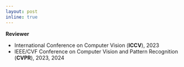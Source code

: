 ```yaml
---
layout: post
inline: true
---
```


**Reviewer** 
- International Conference on Computer Vision (**ICCV**), 2023
- IEEE/CVF Conference on Computer Vision and Pattern Recognition (**CVPR**), 2023, 2024
